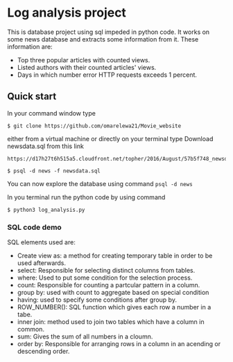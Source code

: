 # Log analysis project 

This is database project using sql impeded in python code. 
It works on some news database and extracts some information from it. These information are:
* Top three popular articles with counted views. 
* Listed authors with their counted articles' views. 
* Days in which number error HTTP requests exceeds 1 percent.

## Quick start

In your command window type
```
$ git clone https://github.com/omarelewa21/Movie_website
```
either from a virtual machine or directly on your terminal type 
Download newsdata.sql from this link 
``` 
https://d17h27t6h515a5.cloudfront.net/topher/2016/August/57b5f748_newsdata/newsdata.zip 
``` 
``` 
$ psql -d news -f newsdata.sql
```
You can now explore the database using command
```psql -d news```

In you terminal run the python code by using command
```
$ python3 log_analysis.py
``` 
### SQL code demo 
SQL elements used are: 
* Create view as: a method for creating temporary table in order to be used afterwards. 
* select: Responsible for selecting distinct columns from tables. 
* where: Used to put some condition for the selection process. 
* count: Responsible for counting a partcular pattern in a column. 
* group by: used with count to aggregate based on special condition 
* having: used to specify some conditions after group by. 
* ROW_NUMBER(): SQL function which gives each row a number in a tabe. 
* inner join: method used to join two tables which have a column in common. 
* sum: Gives the sum of all numbers in a cloumn.
* order by: Responsible for arranging rows in a column in an acending or descending order. 







